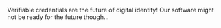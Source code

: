 Verifiable credentials are the future of digital identity! Our software might not be ready for the future though...
